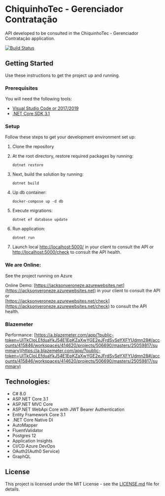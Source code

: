 # ChiquinhoTec - Gerenciador Contratação

API developed to be consulted in the ChiquinhoTec - Gerenciador Contratação application.

[![Build Status](https://dev.azure.com/Jackson-Veroneze/ChiquinhoTec.GerenciadorContratacao/_apis/build/status/Deploy%20Azure%20Web%20App%20for%20ASP.NET-CI?branchName=master)](https://dev.azure.com/Jackson-Veroneze/ChiquinhoTec.GerenciadorContratacao/_build/latest?definitionId=1&branchName=master)

## Getting Started
Use these instructions to get the project up and running.

### Prerequisites
You will need the following tools:

* [Visual Studio Code or 2017/2019](https://www.visualstudio.com/downloads/)
* [.NET Core SDK 3.1](https://www.microsoft.com/net/download/dotnet-core/2.2)

### Setup
Follow these steps to get your development environment set up:

  1. Clone the repository
  
  2. At the root directory, restore required packages by running:
     ```
     dotnet restore
     ```
  3. Next, build the solution by running:
     ```
     dotnet build
     ```
  3. Up db container:
     ```
     docker-compose up -d db
     ```
  4. Execute migrations:
     ```
     dotnet ef database update
     ```
  5. Run application:
     ```
	 dotnet run 
     ```
  5. Launch local [http://localhost:5000/](http://localhost:5000/) in your client to consult the API or  
     [http://localhost:5000/check](http://localhost:5000/check) to consult the API health.

### We are Online:

See the project running on Azure

Online Demo: [https://jacksonveroneze.azurewebsites.net](https://jacksonveroneze.azurewebsites.net) in your client to consult the API or  
  [https://jacksonveroneze.azurewebsites.net/check](https://jacksonveroneze.azurewebsites.net/check) to consult the API health.
  
### Blazemeter
Performance: [https://a.blazemeter.com/app/?public-token=UITkCloLEfduaYkJ54E1EpKZaXwYGE2eJFrdSvSeYXFYUdmn28#/accounts/415846/workspaces/414620/projects/506690/masters/25059817/summary](https://a.blazemeter.com/app/?public-token=UITkCloLEfduaYkJ54E1EpKZaXwYGE2eJFrdSvSeYXFYUdmn28#/accounts/415846/workspaces/414620/projects/506690/masters/25059817/summary)

## Technologies:

- C# 8.0
- ASP.NET Core 3.1
- ASP.NET MVC Core 
- ASP.NET WebApi Core with JWT Bearer Authentication
- Entity Framework Core 3.1
- .NET Core Native DI
- AutoMapper
- FluentValidator
- Postgres 12
- Application Insights
- CI/CD Azure DevOps
- OAuth2(Auth0 Service)
- GraphQL

## License

This project is licensed under the MIT License - see the [LICENSE.md](https://github.com/jacksonveroneze/Pharmacy-API/blob/develop/LICENSE) file for details.
